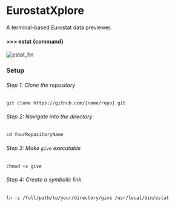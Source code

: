 # EurostatXplore
A terminal-based Eurostat data previewer.

#### >>> estat {command}
![estat_fin](https://github.com/ssdrf/EurostatXplore/assets/138875022/0442f7d9-d463-480d-a378-51271355738f)



### Setup

###### Step 1: Clone the repository
``` git clone https://github.com/{name/repo}.git ```

###### Step 2: Navigate into the directory
``` cd YourRepositoryName ```

###### Step 3: Make `give` executable
``` chmod +x give ```

###### Step 4: Create a symbolic link
``` ln -s /full/path/to/your/directory/give /usr/local/bin/estat ```

